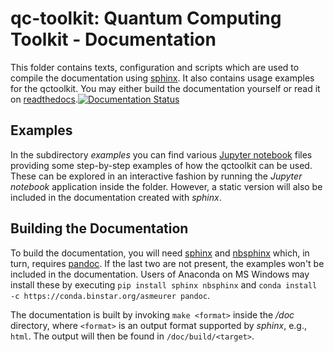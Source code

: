 # qc-toolkit: Quantum Computing Toolkit - Documentation

This folder contains texts, configuration and scripts which are used to compile the documentation using [sphinx](http://www.sphinx-doc.org/en/stable/). It also contains usage examples for the qctoolkit.
You may either build the documentation yourself or read it on [readthedocs](http://qc-toolkit.readthedocs.org/).[![Documentation Status](https://readthedocs.org/projects/qc-toolkit/badge/?version=latest)](http://qc-toolkit.readthedocs.org/en/latest/?badge=latest)


## Examples
In the subdirectory *examples* you can find various [Jupyter notebook](http://jupyter.org/) files providing some step-by-step examples of how the qctoolkit can be used. These can be explored in an interactive fashion by running the *Jupyter notebook* application inside the folder. However, a static version will also be included in the documentation created with *sphinx*.

## Building the Documentation
To build the documentation, you will need [sphinx](http://www.sphinx-doc.org/en/stable/) and [nbsphinx](https://nbsphinx.readthedocs.org/) which, in turn, requires [pandoc](http://pandoc.org/). If the last two are not present, the examples won't be included in the documentation.
Users of Anaconda on MS Windows may install these by executing `pip install sphinx nbsphinx` and `conda install -c https://conda.binstar.org/asmeurer pandoc`.

The documentation is built by invoking `make <format>` inside the */doc* directory, where `<format>` is an output format supported by *sphinx*, e.g., `html`. The output will then be found in `/doc/build/<target>`.